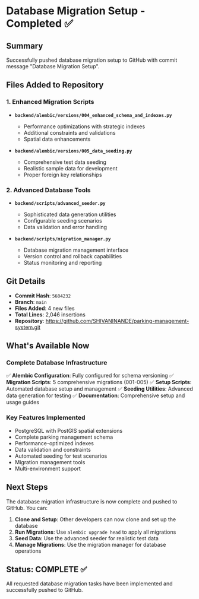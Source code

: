# Database Migration Setup - Completed ✅

## Summary
Successfully pushed database migration setup to GitHub with commit message "Database Migration Setup".

## Files Added to Repository

### 1. Enhanced Migration Scripts
- **`backend/alembic/versions/004_enhanced_schema_and_indexes.py`**
  - Performance optimizations with strategic indexes
  - Additional constraints and validations
  - Spatial data enhancements

- **`backend/alembic/versions/005_data_seeding.py`**
  - Comprehensive test data seeding
  - Realistic sample data for development
  - Proper foreign key relationships

### 2. Advanced Database Tools
- **`backend/scripts/advanced_seeder.py`**
  - Sophisticated data generation utilities
  - Configurable seeding scenarios
  - Data validation and error handling

- **`backend/scripts/migration_manager.py`**
  - Database migration management interface
  - Version control and rollback capabilities
  - Status monitoring and reporting

## Git Details
- **Commit Hash**: `5684232`
- **Branch**: `main`
- **Files Added**: 4 new files
- **Total Lines**: 2,046 insertions
- **Repository**: https://github.com/SHIVANINANDE/parking-management-system.git

## What's Available Now

### Complete Database Infrastructure
✅ **Alembic Configuration**: Fully configured for schema versioning
✅ **Migration Scripts**: 5 comprehensive migrations (001-005)
✅ **Setup Scripts**: Automated database setup and management
✅ **Seeding Utilities**: Advanced data generation for testing
✅ **Documentation**: Comprehensive setup and usage guides

### Key Features Implemented
- PostgreSQL with PostGIS spatial extensions
- Complete parking management schema
- Performance-optimized indexes
- Data validation and constraints
- Automated seeding for test scenarios
- Migration management tools
- Multi-environment support

## Next Steps
The database migration infrastructure is now complete and pushed to GitHub. You can:

1. **Clone and Setup**: Other developers can now clone and set up the database
2. **Run Migrations**: Use `alembic upgrade head` to apply all migrations
3. **Seed Data**: Use the advanced seeder for realistic test data
4. **Manage Migrations**: Use the migration manager for database operations

## Status: COMPLETE ✅
All requested database migration tasks have been implemented and successfully pushed to GitHub.
